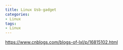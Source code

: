 ```yaml
---
title: Linux Usb-gadget
categories: 
- Linux
tags:
- Linux
---
```


https://www.cnblogs.com/blogs-of-lxl/p/16815102.html
